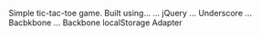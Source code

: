 Simple tic-tac-toe game. 
Built using...
	... jQuery
	... Underscore
	... Bacbkbone
	... Backbone localStorage Adapter
